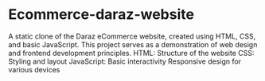 # Ecommerce-daraz-website
A static clone of the Daraz eCommerce website, created using HTML, CSS, and basic JavaScript. This project serves as a demonstration of web design and frontend development principles.
HTML: Structure of the website
CSS: Styling and layout
JavaScript: Basic interactivity
Responsive design for various devices

